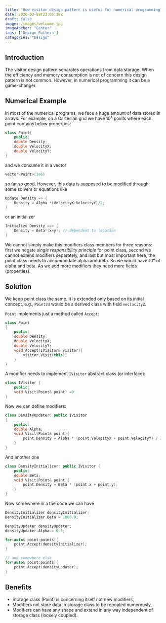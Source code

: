 ```yaml
---
title: 'How visitor design pattern is useful for numerical programming?'
date: 2020-03-09T23:05:39Z
draft: false
image: /images/welcome.jpg
imageAnchor: "Center"
tags: ['Design Pattern']
categories: "Design"
---
```


## Introduction  

The visitor design pattern separates operations from data storage. When the efficiency and memory consumption is not of concern this design pattern is not common. However, in numerical programming
it can be a game-changer.   

## Numerical Example

In most of the numerical programs, we face a huge amount of data stored in arrays. For example, on a Cartesian grid we have 10⁶ points where each point contains below properties:

```cpp
class Point{
    public:
    double Density;
    double VelocityX;
    double VelocityY;
}
```

and we consume it in a vector

```cpp
vector<Point>(1e6)
```
so far so good. However, this data is supposed to be modified through some solvers or equations like

```cpp
Update Density => {
    Density = Alpha *(VelocityX+VelocityY)/2;
}
```
or an initializer

```cpp
Initialize Density ==> {
    Density = Beta*(x+y); // dependent to location
}
```

We cannot simply make this modifiers class members for three reasons: first we negate *single responsibility principle* for point class, second we cannot extend modifiers separately, and last but most important here, the point class needs to accommodate alpha and beta. So we would have 10⁶ of alpha and beta. As we add more modifiers they need more fields (properties).

## Solution

We keep point class the same. It is extended only based on its initial concept, e.g., `Point3d` would be a derived class with field `veclocityZ`.

`Point` implements just a method called `Accept`:

```cpp
class Point
{
    public:
    double Density;
    double VelocityX;
    double VelocityY;
    void Accept(IVisitor& visitor){
        visitor.Visit(this);
    }
}
```

A modifier needs to implement `IVisitor` abstract class (or interface):

```cpp
class IVisitor {
    public:
    void Visit(Point& point) =0
}
```

Now we can define modifiers:

```cpp
class DensityUpdater: public IVisitor
{
    public:
    double Alpha;
    void Visit(Point& point){
        point.Density = Alpha * (point.VelocityX + point.VelocityY) / 2;
    }
}
```

And another one

```cpp
class DensityInitializer: public IVisitor {
    public:
    double Beta;
    void Visit(Point& point){
        point.Density = Beta * (point.x + point.y);
    }
}
```

Now somewhere in a the code we can have

```cpp
DensityInitializer densityInitializer;
DensityInitializer.Beta = 1000.0;

DensityUpdater densityUpdater;
densityUpdater.Alpha = 0.5;

for(auto& point:points){
    point.Accept(densityInitializer);
}

// and somewhere else
for(auto& point:points){
    point.Accept(densityUpdater);
}
```

## Benefits

* Storage class (Point) is concerning itself not new modifiers,
* Modifiers not store data in storage class to be repeated numerously,
* Modifiers can have any shape and extend in any way independent of storage class (loosely coupled).
